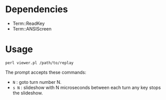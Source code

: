 # Dependencies

* Term::ReadKey
* Term::ANSIScreen

# Usage

	perl viewer.pl /path/to/replay

The prompt accepts these commands:
* `N` : goto turn number N.
* `s N` : slideshow with N microseconds between each turn any key stops the slideshow.

